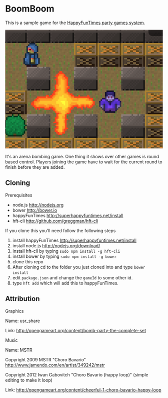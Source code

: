 BoomBoom
========

This is a sample game for the [HappyFunTimes party games system](http://greggman.github.io/HappyFunTimes).

<img src="screenshot.png" />

It's an arena bombing game. One thing it shows over other games is round based control. Players
joining the game have to wait for the current round to finish before they are added.

Cloning
-------

Prerequisites

*   node.js http://nodejs.org
*   bower http://bower.io
*   happyFunTimes http://superhappyfuntimes.net/install
*   hft-cli http://github.com/greggman/hft-cli

If you clone this you'll need follow the following steps

1.  install happyFunTimes http://superhappyfuntimes.net/install
2.  install node.js http://nodejs.org/download/
3.  install hft-cli by typing `sudo npm install -g hft-cli`
4.  install bower by typing `sudo npm install -g bower`
5.  clone this repo
6.  After cloning cd to the folder you just cloned into and type `bower install`
7.  edit `package.json` and change the `gameId` to some other id.
8.  type `hft add` which will add this to happyFunTimes.

Attribution
-----------

Graphics

Name: usr_share

Link: http://opengameart.org/content/bomb-party-the-complete-set

Music

Name: MSTR

Copyright 2009 MSTR "Choro Bavario" http://www.jamendo.com/en/artist/349242/mstr

Copyright 2012 Iwan Gabovitch "Choro Bavario (happy loop)" (simple editing to make it loop)

Link: http://opengameart.org/content/cheerful-1-choro-bavario-happy-loop



